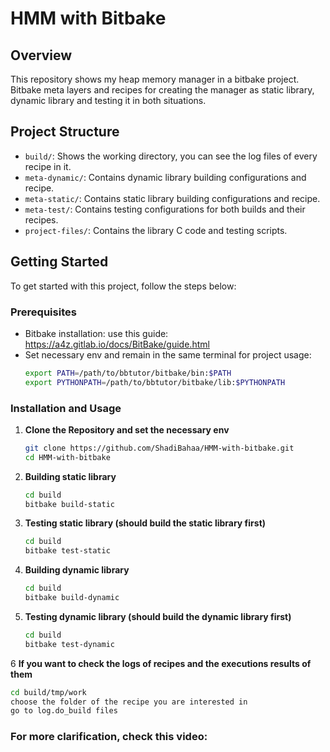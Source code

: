 # HMM with Bitbake

## Overview

This repository shows my heap memory manager in a bitbake project. Bitbake meta layers and recipes for creating the manager as static library, dynamic library and testing it in both situations.

## Project Structure

- `build/`: Shows the working directory, you can see the log files of every recipe in it.
- `meta-dynamic/`: Contains dynamic library building configurations and recipe.
- `meta-static/`: Contains static library building configurations and recipe.
- `meta-test/`: Contains testing configurations for both builds and their recipes.
- `project-files/`: Contains the library C code and testing scripts.

## Getting Started

To get started with this project, follow the steps below:

### Prerequisites

- Bitbake installation: use this guide: https://a4z.gitlab.io/docs/BitBake/guide.html
- Set necessary env and remain in the same terminal for project usage:
   ```bash
   export PATH=/path/to/bbtutor/bitbake/bin:$PATH
   export PYTHONPATH=/path/to/bbtutor/bitbake/lib:$PYTHONPATH
   ```

### Installation and Usage

1. **Clone the Repository and set the necessary env**

   ```bash
   git clone https://github.com/ShadiBahaa/HMM-with-bitbake.git
   cd HMM-with-bitbake
   ```
2. **Building static library**

   ```bash
   cd build
   bitbake build-static
   ```

3. **Testing static library (should build the static library first)**

   ```bash
   cd build
   bitbake test-static
   ```
4. **Building dynamic library**

   ```bash
   cd build
   bitbake build-dynamic
   ```
5. **Testing dynamic library (should build the dynamic library first)**

   ```bash
   cd build
   bitbake test-dynamic
   ```
6 **If you want to check the logs of recipes and the executions results of them**

   ```bash
   cd build/tmp/work
   choose the folder of the recipe you are interested in
   go to log.do_build files
   ```
### For more clarification, check this video: 
